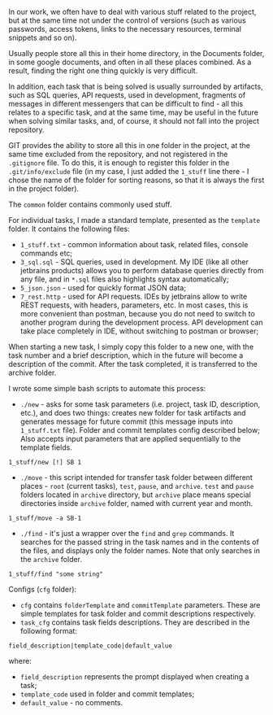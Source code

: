 In our work, we often have to deal with various stuff related to the project, but at the same time not under the control of versions (such as various passwords, access tokens, links to the necessary resources, terminal snippets and so on).

Usually people store all this in their home directory, in the Documents folder, in some google documents, and often in all these places combined. As a result, finding the right one thing quickly is very difficult.

In addition, each task that is being solved is usually surrounded by artifacts, such as SQL queries, API requests, used in development, fragments of messages in different messengers that can be difficult to find - all this relates to a specific task, and at the same time, may be useful in the future when solving similar tasks, and, of course, it should not fall into the project repository.

GIT provides the ability to store all this in one folder in the project, at the same time excluded from the repository, and not registered in the `.gitignore` file. To do this, it is enough to register this folder in the `.git/info/exclude` file (in my case, I just added the `1_stuff` line there - I chose the name of the folder for sorting reasons, so that it is always the first in the project folder).

The `common` folder contains commonly used stuff.

For individual tasks, I made a standard template, presented as the `template` folder. It contains the following files:
* `1_stuff.txt` - common information about task, related files, console commands etc;
* `3_sql.sql` - SQL queries, used in development. My IDE (like all other jetbrains products) allows you to perform database queries directly from any file, and in `*.sql` files also highlights syntax automatically;
* `5_json.json` - used for quickly format JSON data;
* `7_rest.http` - used for API requests. IDEs by jetbrains allow to write REST requests, with headers, parameters, etc. In most cases, this is more convenient than postman, because you do not need to switch to another program during the development process. API development can take place completely in IDE, without switching to postman or browser;

When starting a new task, I simply copy this folder to a new one, with the task number and a brief description, which in the future will become a description of the commit. After the task completed, it is transferred to the archive folder.

I wrote some simple bash scripts to automate this process:

* `./new` - asks for some task parameters (i.e. project, task ID, description, etc.), and does two things: creates new folder for task artifacts and generates message for future commit (this message inputs into `1_stuff.txt` file). Folder and commit templates config described below; Also accepts input parameters that are applied sequentially to the template fields.
```shell script
1_stuff/new [!] SB 1
```
* `./move` - this script intended for transfer task folder between different places - `root` (current tasks), `test`, `pause`, and `archive`. `test` and `pause` folders located in `archive` directory, but `archive` place means special directories inside `archive` folder, named with current year and month.
```shell script
1_stuff/move -a SB-1
```
* `./find` - it's just a wrapper over the `find` and `grep` commands. It searches for the passed string in the task names and in the contents of the files, and displays only the folder names. Note that only searches in the `archive` folder.
```shell script
1_stuff/find "some string"
```

Configs (`cfg` folder):
* `cfg` contains `folderTemplate` and `commitTemplate` parameters. These are simple templates for task folder and commit descriptions respectively.
* `task_cfg` contains task fields descriptions. They are described in the following format:
```
field_description|template_code|default_value
```
where:
 
* `field_description` represents the prompt displayed when creating a task;
* `template_code` used in folder and commit templates;
* `default_value` - no comments.

